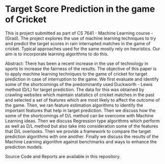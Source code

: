 # Target Score Prediction in the game of Cricket

This is project submitted as part of CS 7641 - Machine Learning course - (Grad). The project explores the use of machine learning
techniques to try and predict the target scores in rain interrupted matches in the game of cricket. Typical approaches used for the same mostly rely on heuristics. Our aim is to incorporate learning algorithms to do this.

Abstract:
There has been a recent increase in the use of technology in sports to increase the fairness of the results. The objective of this paper is to apply machine learning techniques to the game of cricket for target prediction in case of interruption to the game. We first evaluate and identify some of the shortcomings of the predominantly used Duckworth - Lewis method (D/L) for target prediction. The data for this was obtained by crawling websites which maintain statistics of cricket matches in the past and selected a set of features which are most likely to affect the outcome of the game. Then, we ran feature estimation algorithms to identify the important features that help in target prediction. Then we discuss how the some of the shortcomings of D/L method can be overcome with Machine Learning ideas. Then we discuss Regression type algorithms which perform as well as D/L method but also take into consideration some of the features that D/L overlooks. Then we provide a framework to compare the target prediction algorithms with one another. Finally we discuss the results of the Machine Learning algorithm against benchmarks and ways to enhance the prediction models.

Source Code and Reports are available in this repository.
